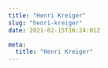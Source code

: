 ```yaml
---
title: "Henri Kreiger"
slug: "henri-kreiger"
date: 2021-02-15T16:24:01Z

meta:
  title: "Henri Kreiger"
---
```


